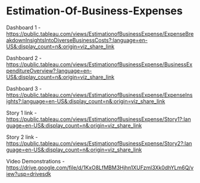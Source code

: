# Estimation-Of-Business-Expenses


Dashboard 1 - https://public.tableau.com/views/EstimationofBusinessExpense/ExpenseBreakdownInsightsIntoDiverseBusinessCosts?:language=en-US&:display_count=n&:origin=viz_share_link

Dashboard 2 - https://public.tableau.com/views/EstimationofBusinessExpense/BusinessExpenditureOverview?:language=en-US&:display_count=n&:origin=viz_share_link

Dashboard 3 - https://public.tableau.com/views/EstimationofBusinessExpense/ExpenseInsights?:language=en-US&:display_count=n&:origin=viz_share_link

Story 1 link - https://public.tableau.com/views/EstimationofBusinessExpense/Story1?:language=en-US&:display_count=n&:origin=viz_share_link

Story 2 link - https://public.tableau.com/views/EstimationofBusinessExpense/Story2?:language=en-US&:display_count=n&:origin=viz_share_link

Video Demonstrations -https://drive.google.com/file/d/1KxO8LfMBM3Hjhn1XUFzml3Xk0dhYLm6Q/view?usp=drivesdk


